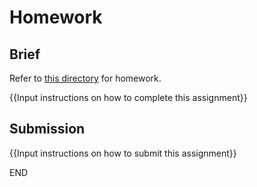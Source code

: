 # Homework

## Brief

Refer to [this directory](./src/homework) for homework.

{{Input instructions on how to complete this assignment}}

## Submission

{{Input instructions on how to submit this assignment}}

END